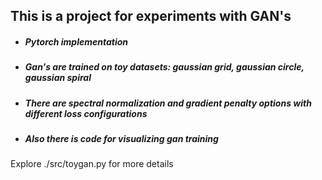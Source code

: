 ## This is a project for experiments with GAN's
* ##### Pytorch implementation
* ##### Gan's are trained on toy datasets: gaussian grid, gaussian circle, gaussian spiral
* ##### There are spectral normalization and gradient penalty options with different loss configurations
* ##### Also there is code for visualizing gan training
Explore ./src/toygan.py for more details
